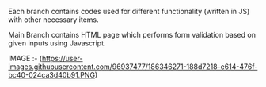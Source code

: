 Each branch contains codes used for different functionality (written in JS) with other necessary items.

Main Branch contains HTML page which performs form validation based on given inputs using Javascript.

IMAGE :- (https://user-images.githubusercontent.com/96937477/186346271-188d7218-e614-476f-bc40-024ca3d40b91.PNG)




 
